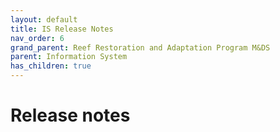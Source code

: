 ```yaml
---
layout: default
title: IS Release Notes
nav_order: 6
grand_parent: Reef Restoration and Adaptation Program M&DS
parent: Information System
has_children: true
---
```


#  Release notes

